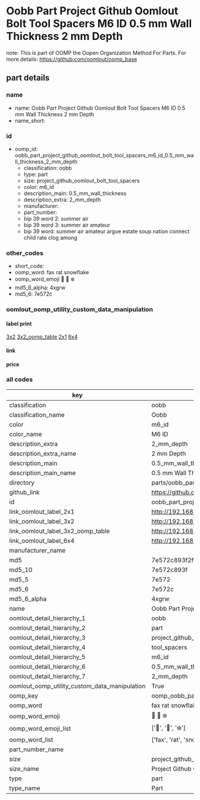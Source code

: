 # Oobb Part Project Github Oomlout Bolt Tool Spacers M6 ID 0.5 mm Wall Thickness 2 mm Depth  

note: This is part of OOMP the Oopen Organization Method For Parts. For more details: https://github.com/oomlout/oomp_base

##  part details
  







### name
* name: Oobb Part Project Github Oomlout Bolt Tool Spacers M6 ID 0.5 mm Wall Thickness 2 mm Depth
* name_short: 
### id
* oomp_id: oobb_part_project_github_oomlout_bolt_tool_spacers_m6_id_0.5_mm_wall_thickness_2_mm_depth
  * classification: oobb
  * type: part
  * size: project_github_oomlout_bolt_tool_spacers
  * color: m6_id
  * description_main: 0.5_mm_wall_thickness
  * description_extra: 2_mm_depth
  * manufacturer: 
  * part_number: 
  * bip 39 word 2: summer air
  * bip 39 word 3: summer air amateur
  * bip 39 word: summer air amateur argue estate soup nation connect child rate clog among

### other_codes
* short_code: 
* oomp_word: fax rat snowflake
* oomp_word_emoji :fax: :rat: :snowflake:
* md5_6_alpha: 4xgrw
* md5_6: 7e572c






### oomlout_oomp_utility_custom_data_manipulation
#### label print
[3x2](http://192.168.1.245:1112/?label=oomp%204xgrw)
[3x2_oomp_table](http://192.168.1.108:1112/?label=oomp%204xgrw)
[2x1](http://192.168.1.242:1112/?label=oomp%204xgrw)
[6x4](http://192.168.1.55:1112/?label=oomp%204xgrw)    

#### link

                              

#### price







### all codes 
| key | value |  
| --- | --- |  
| classification | oobb |  
| classification_name | Oobb |  
| color | m6_id |  
| color_name | M6 ID |  
| description_extra | 2_mm_depth |  
| description_extra_name | 2 mm Depth |  
| description_main | 0.5_mm_wall_thickness |  
| description_main_name | 0.5 mm Wall Thickness |  
| directory | parts/oobb_part_project_github_oomlout_bolt_tool_spacers_m6_id_0.5_mm_wall_thickness_2_mm_depth |  
| github_link | https://github.com/oomlout/oomlout_oomp_part_src/tree/main/parts/oobb_part_project_github_oomlout_bolt_tool_spacers_m6_id_0.5_mm_wall_thickness_2_mm_depth |  
| id | oobb_part_project_github_oomlout_bolt_tool_spacers_m6_id_0.5_mm_wall_thickness_2_mm_depth |  
| link_oomlout_label_2x1 | http://192.168.1.242:1112/?label=oomp%204xgrw |  
| link_oomlout_label_3x2 | http://192.168.1.245:1112/?label=oomp%204xgrw |  
| link_oomlout_label_3x2_oomp_table | http://192.168.1.108:1112/?label=oomp%204xgrw |  
| link_oomlout_label_6x4 | http://192.168.1.55:1112/?label=oomp%204xgrw |  
| manufacturer_name |  |  
| md5 | 7e572c893f2f326b3fa6b0b80f415ec9 |  
| md5_10 | 7e572c893f |  
| md5_5 | 7e572 |  
| md5_6 | 7e572c |  
| md5_6_alpha | 4xgrw |  
| name | Oobb Part Project Github Oomlout Bolt Tool Spacers M6 ID 0.5 mm Wall Thickness 2 mm Depth |  
| oomlout_detail_hierarchy_1 | oobb |  
| oomlout_detail_hierarchy_2 | part |  
| oomlout_detail_hierarchy_3 | project_github_bolt |  
| oomlout_detail_hierarchy_4 | tool_spacers |  
| oomlout_detail_hierarchy_5 | m6_id |  
| oomlout_detail_hierarchy_6 | 0.5_mm_wall_thickness |  
| oomlout_detail_hierarchy_7 | 2_mm_depth |  
| oomlout_oomp_utility_custom_data_manipulation | True |  
| oomp_key | oomp_oobb_part_project_github_oomlout_bolt_tool_spacers_m6_id_0.5_mm_wall_thickness_2_mm_depth |  
| oomp_word | fax rat snowflake |  
| oomp_word_emoji | :fax: :rat: :snowflake: |  
| oomp_word_emoji_list | [':fax:', ':rat:', ':snowflake:'] |  
| oomp_word_list | ['fax', 'rat', 'snowflake'] |  
| part_number_name |  |  
| size | project_github_oomlout_bolt_tool_spacers |  
| size_name | Project Github Oomlout Bolt Tool Spacers |  
| type | part |  
| type_name | Part |  

